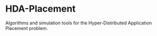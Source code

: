 # HDA-Placement
Algorithms and simulation tools for the Hyper-Distributed Application Placement problem. 
